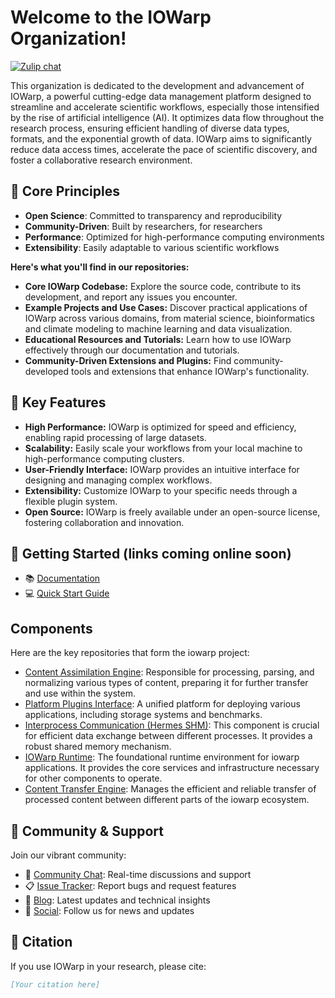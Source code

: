 # Welcome to the IOWarp Organization!

[![Zulip chat](https://img.shields.io/badge/zulip-join_chat-brightgreen.svg)](https://iowarp.zulipchat.com)

This organization is dedicated to the development and advancement of IOWarp, a powerful cutting-edge data management platform designed to streamline and accelerate scientific workflows, especially those intensified by the rise of artificial intelligence (AI).  It optimizes data flow throughout the research process, ensuring efficient handling of diverse data types, formats, and the exponential growth of data.  IOWarp aims to significantly reduce data access times, accelerate the pace of scientific discovery, and foster a collaborative research environment.

## 🎯 Core Principles
- **Open Science**: Committed to transparency and reproducibility
- **Community-Driven**: Built by researchers, for researchers
- **Performance**: Optimized for high-performance computing environments
- **Extensibility**: Easily adaptable to various scientific workflows
  
**Here's what you'll find in our repositories:**

- **Core IOWarp Codebase:** Explore the source code, contribute to its development, and report any issues you encounter.
- **Example Projects and Use Cases:** Discover practical applications of IOWarp across various domains, from material science, bioinformatics and climate modeling to machine learning and data visualization.
- **Educational Resources and Tutorials:** Learn how to use IOWarp effectively through our documentation and tutorials.
- **Community-Driven Extensions and Plugins:**  Find community-developed tools and extensions that enhance IOWarp's functionality.

## 🌟 Key Features
- **High Performance:** IOWarp is optimized for speed and efficiency, enabling rapid processing of large datasets.
- **Scalability:**  Easily scale your workflows from your local machine to high-performance computing clusters.
- **User-Friendly Interface:** IOWarp provides an intuitive interface for designing and managing complex workflows.
- **Extensibility:** Customize IOWarp to your specific needs through a flexible plugin system.
- **Open Source:** IOWarp is freely available under an open-source license, fostering collaboration and innovation.

## 🚀 Getting Started (links coming online soon)
- 📚 [Documentation](https://grc.iit.edu/docs/iowarp/index)
- 💻 [Quick Start Guide](https://grc.iit.edu/docs/iowarp/index)

## Components
Here are the key repositories that form the iowarp project:
- [Content Assimilation Engine](https://github.com/iowarp/content-assimilation-engine): Responsible for processing, parsing, and normalizing various types of content, preparing it for further transfer and use within the system.
- [Platform Plugins Interface](https://github.com/iowarp/platform-plugins-interface): A unified platform for deploying various applications, including storage systems and benchmarks.
- [Interprocess Communication (Hermes SHM)](https://github.com/iowarp/cte-hermes-shm): This component is crucial for efficient data exchange between different processes. It provides a robust shared memory mechanism.
- [IOWarp Runtime](https://github.com/iowarp/iowarp-runtime): The foundational runtime environment for iowarp applications. It provides the core services and infrastructure necessary for other components to operate.
- [Content Transfer Engine](https://github.com/iowarp/content-transfer-engine): Manages the efficient and reliable transfer of processed content between different parts of the iowarp ecosystem.

## 🤝 Community & Support
Join our vibrant community:
- 💬 [Community Chat](https://iowarp.zulipchat.com): Real-time discussions and support
- 📋 [Issue Tracker](link-to-issues): Report bugs and request features
- 📝 [Blog](link-to-blog): Latest updates and technical insights
- 📣 [Social](link-to-linkedin/X): Follow us for news and updates

## 📖 Citation
If you use IOWarp in your research, please cite:
```bibtex
[Your citation here]
